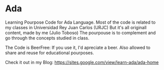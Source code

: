 # Ada
Learning Pourpose Code for Ada Language.
Most of the code is related to my classes in Universidad Rey Juan Carlos (URJC)
But it's all originall content, made by me (Julio Toboso)
The pourpouse is to complement and go through the concepts studied in class.

The Code is BeerFree: If you use it, I'd apreciate a beer.
Also allowed to share and reuse for educational pourposes.

Check it out in my Blog: https://sites.google.com/view/learn-ada/ada-home
